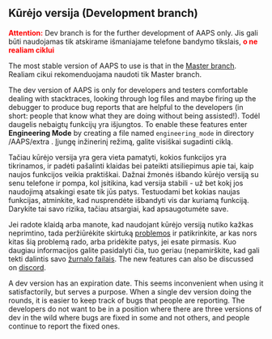 ## Kūrėjo versija (Development branch)

<font color="#FF0000"><strong>Attention:</strong></font>
Dev branch is for the further development of AAPS only. Jis gali būti naudojamas tik atskirame išmaniajame telefone bandymo tikslais, <font color="#FF0000"><strong>o ne realiam ciklui</strong></font>

The most stable version of AAPS to use is that in the [Master branch](https://github.com/nightscout/AndroidAPS/tree/master). Realiam cikui rekomenduojama naudoti tik Master branch.

The dev version of AAPS is only for developers and testers comfortable dealing with stacktraces, looking through log files and maybe firing up the debugger to produce bug reports that are helpful to the developers (in short: people that know what they are doing without being assisted!). Todėl daugelis nebaigtų funkcijų yra išjungtos. To enable these features enter **Engineering Mode** by creating a file named `engineering_mode` in directory /AAPS/extra . Įjungę inžinerinį režimą, galite visiškai sugadinti ciklą.

Tačiau kūrėjo versija yra gera vieta pamatyti, kokios funkcijos yra tikrinamos, ir padėti pašalinti klaidas bei pateikti atsiliepimus apie tai, kaip naujos funkcijos veikia praktiškai. Dažnai žmonės išbando kūrėjo versiją su senu telefone ir pompa, kol įsitikina, kad versija stabili - už bet kokį jos naudojimą atsakingi esate tik jūs patys. Testuodami bet kokias naujas funkcijas, atminkite, kad nusprendėte išbandyti vis dar kuriamą funkciją. Darykite tai savo rizika, tačiau atsargiai, kad apsaugotumėte save.

Jei radote klaidą arba manote, kad naudojant kūrėjo versiją nutiko kažkas neprimtino, tada peržiūrėkite skirtuką [problemos](https://github.com/nightscout/AndroidAPS/issues) ir patikrinkite, ar kas nors kitas šią problemą rado, arba pridėkite patys, jei esate pirmasis. Kuo daugiau informacijos galite pasidalyti čia, tuo geriau (nepamirškite, kad gali tekti dalintis savo [ žurnalo failais](../Usage/Accessing-logfiles.md). The new features can also be discussed on [discord](https://discord.gg/4fQUWHZ4Mw).

A dev version has an expiration date. This seems inconvenient when using it satisfactorily, but serves a purpose. When a single dev version doing the rounds, it is easier to keep track of bugs that people are reporting. The developers do not want to be in a position where there are three versions of dev in the wild where bugs are fixed in some and not others, and people continue to report the fixed ones.